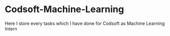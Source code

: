 # Codsoft-Machine-Learning
Here I store every tasks which I have done for Codsoft as Machine Learning Intern

